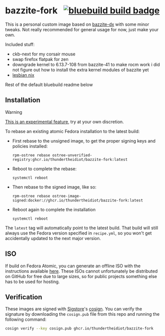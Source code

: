 # bazzite-fork &nbsp; [![bluebuild build badge](https://github.com/thundertheidiot/bazzite-fork/actions/workflows/build.yml/badge.svg)](https://github.com/thundertheidiot/bazzite-fork/actions/workflows/build.yml)

This is a personal custom image based on [bazzite-dx](https://dev.bazzite.gg) with some minor tweaks. Not really recommended for general usage for now, just make your own.

Included stuff:
- ckb-next for my corsair mouse
- swap firefox flatpak for zen
- downgrade kernel to 6.13.7-108 from bazzite-41 to make rocm work
  i did not figure out how to install the extra kernel modules of bazzite yet
- [lesbian nix](https://lix.systems)

Rest of the default bluebuild readme below

## Installation

> [!WARNING]  
> [This is an experimental feature](https://www.fedoraproject.org/wiki/Changes/OstreeNativeContainerStable), try at your own discretion.

To rebase an existing atomic Fedora installation to the latest build:

- First rebase to the unsigned image, to get the proper signing keys and policies installed:
  ```
  rpm-ostree rebase ostree-unverified-registry:ghcr.io/thundertheidiot/bazzite-fork:latest
  ```
- Reboot to complete the rebase:
  ```
  systemctl reboot
  ```
- Then rebase to the signed image, like so:
  ```
  rpm-ostree rebase ostree-image-signed:docker://ghcr.io/thundertheidiot/bazzite-fork:latest
  ```
- Reboot again to complete the installation
  ```
  systemctl reboot
  ```

The `latest` tag will automatically point to the latest build. That build will still always use the Fedora version specified in `recipe.yml`, so you won't get accidentally updated to the next major version.

## ISO

If build on Fedora Atomic, you can generate an offline ISO with the instructions available [here](https://blue-build.org/learn/universal-blue/#fresh-install-from-an-iso). These ISOs cannot unfortunately be distributed on GitHub for free due to large sizes, so for public projects something else has to be used for hosting.

## Verification

These images are signed with [Sigstore](https://www.sigstore.dev/)'s [cosign](https://github.com/sigstore/cosign). You can verify the signature by downloading the `cosign.pub` file from this repo and running the following command:

```bash
cosign verify --key cosign.pub ghcr.io/thundertheidiot/bazzite-fork
```

